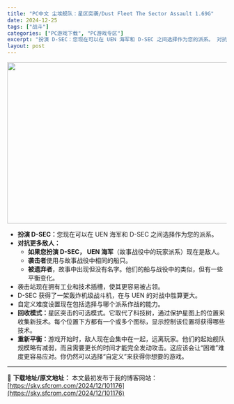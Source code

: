 ```yaml
---
title: "PC中文 尘埃舰队：星区突袭/Dust Fleet The Sector Assault 1.69G"
date: 2024-12-25
tags: ["战斗"]
categories: ["PC游戏下载", "PC游戏专区"]
excerpt: "扮演 D-SEC：您现在可以在 UEN 海军和 D-SEC 之间选择作为您的派系。 对抗更多敌人： 如果您扮演 D-SEC， UEN 海军（故事战役中的玩家派系）现在是敌人。 袭击者使用与故事战役中相同的船只。 被遗弃者，故事中出现但没有名字。他们的船与战役中的类似，但有一些平衡变化。 袭击站现在拥&hellip;"
layout: post
---
```


<img class="aligncenter size-full wp-image-101177" src="https://sky.sfcrom.com/wp-content/uploads/2024/12/2024122502592134.webp" alt="" width="660" height="370" />
<ul class="_3Y-LRoi5aeZ9-3ujWjXuG3 bullets">
 	<li class="_1iXxYKOlzzXiVr02E7n2Fe"><b class="_3cln317VYhwhE1fSeMCG48">扮演 D-SEC：</b>您现在可以在 UEN 海军和 D-SEC 之间选择作为您的派系。</li>
 	<li class="_1iXxYKOlzzXiVr02E7n2Fe"><b class="_3cln317VYhwhE1fSeMCG48">对抗更多敌人：</b>
<ul class="_3Y-LRoi5aeZ9-3ujWjXuG3 bullets">
 	<li class="_1iXxYKOlzzXiVr02E7n2Fe"><b class="_3cln317VYhwhE1fSeMCG48">如果您扮演 D-SEC， UEN 海军</b>（故事战役中的玩家派系）现在是敌人。</li>
 	<li class="_1iXxYKOlzzXiVr02E7n2Fe"><b class="_3cln317VYhwhE1fSeMCG48">袭击者</b>使用与故事战役中相同的船只。</li>
 	<li class="_1iXxYKOlzzXiVr02E7n2Fe"><b class="_3cln317VYhwhE1fSeMCG48">被遗弃者</b>，故事中出现但没有名字。他们的船与战役中的类似，但有一些平衡变化。</li>
</ul>
</li>
 	<li class="_1iXxYKOlzzXiVr02E7n2Fe">袭击站现在拥有工业和技术插槽，使其更容易被占领。</li>
 	<li class="_1iXxYKOlzzXiVr02E7n2Fe">D-SEC 获得了一架轰炸机级战斗机，在与 UEN 的对战中胜算更大。</li>
 	<li class="_1iXxYKOlzzXiVr02E7n2Fe">自定义难度设置现在包括选择与哪个派系作战的能力。</li>
 	<li class="_1iXxYKOlzzXiVr02E7n2Fe"><b class="_3cln317VYhwhE1fSeMCG48">回收模式：</b>星区突击的可选模式。它取代了科技树，通过保护星图上的位置来收集新技术。每个位置下方都有一个或多个图标，显示控制该位置将获得哪些技术。</li>
 	<li class="_1iXxYKOlzzXiVr02E7n2Fe"><b class="_3cln317VYhwhE1fSeMCG48">重新平衡：</b>游戏开始时，敌人现在会集中在一起，远离玩家。他们的起始舰队规模略有减弱，而且需要更长的时间才能完全发动攻击。这应该会让“困难”难度更容易应对。你仍然可以选择“自定义”来获得你想要的游戏。</li>
</ul>

---
📖 **下载地址/原文地址：** 本文最初发布于我的博客网站：[https://sky.sfcrom.com/2024/12/101176](https://sky.sfcrom.com/2024/12/101176)
